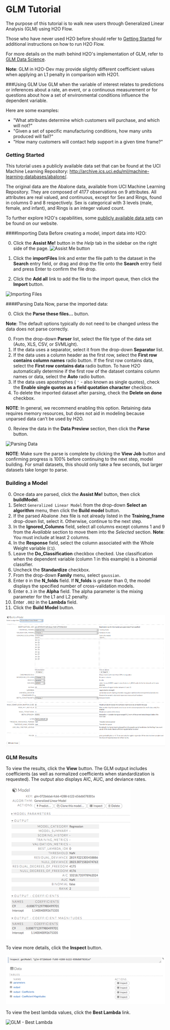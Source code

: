 # GLM Tutorial

The purpose of this tutorial is to walk new users through Generalized Linear Analysis (GLM) using H2O Flow.

Those who have never used H2O before should refer to <a href="https://github.com/h2oai/h2o-dev/blob/master/h2o-docs/src/product/flow/README.md" target="_blank">Getting Started</a> for additional instructions on how to run H2O Flow.


For more details on the math behind H2O's implementation of GLM, refer to <a href="http://docs.h2o.ai/datascience/glm.html" target="_blank">GLM Data Science</a>. 

**Note**: GLM in H2O-Dev may provide slightly different coefficient values when applying an L1 penalty in comparison with H2O1.

###Using GLM
Use GLM when the variable of interest relates to predictions or inferences about a rate, an event, or a continuous measurement or for questions about how a set of environmental conditions influence the dependent variable.

Here are some examples:

- "What attributes determine which customers will purchase, and which will not?"
- "Given a set of specific manufacturing conditions, how many units produced will fail?"
- "How many customers will contact help support in a given time frame?"



### Getting Started
This tutorial uses a publicly available data set that can be found at the UCI Machine Learning Repository: <a href="http://archive.ics.uci.edu/ml/machine-learning-databases/abalone/" target="_blank">http://archive.ics.uci.edu/ml/machine-learning-databases/abalone/</a>.

The original data are the Abalone data, available from UCI Machine Learning Repository. They are composed of 4177 observations on 9 attributes. All attributes are real valued, and continuous, except for Sex and Rings, found in columns 0 and 8 respectively.
Sex is categorical with 3 levels (male, female, and infant), and Rings is an integer valued count.

To further explore H2O's capabilities, some <a href="http://docs.h2o.ai/resources/publicdata.html" target="_blank">publicly available data sets</a> can be found on our website. 



####Importing Data
Before creating a model, import data into H2O:

0. Click the **Assist Me!** button in the *Help* tab in the sidebar on the right side of the page. 
 ![Assist Me button](../images/AssistButton.png)

0. Click the **importFiles** link and enter the file path to the dataset in the **Search** entry field, or drag and drop the file onto the **Search** entry field and press Enter to confirm the file drop.  
0. Click the **Add all** link to add the file to the import queue, then click the **Import** button. 

  ![Importing Files](../images/GLM_ImportFile.png)


####Parsing Data
Now, parse the imported data: 

0. Click the **Parse these files...** button. 

  **Note**: The default options typically do not need to be changed unless the data does not parse correctly. 

0. From the drop-down **Parser** list, select the file type of the data set (Auto, XLS, CSV, or SVMLight). 
0. If the data uses a separator, select it from the drop-down **Separator** list. 
0. If the data uses a column header as the first row, select the **First row contains column names** radio button. If the first row contains data, select the **First row contains data** radio button. To have H2O automatically determine if the first row of the dataset contains column names or data, select the **Auto** radio button. 
0. If the data uses apostrophes ( `'` - also known as single quotes), check the **Enable single quotes as a field quotation character** checkbox. 
0. To delete the imported dataset after parsing, check the **Delete on done** checkbox. 

  **NOTE**: In general, we recommend enabling this option. Retaining data requires memory resources, but does not aid in modeling because unparsed data can’t be used by H2O.

0. Review the data in the **Data Preview** section, then click the **Parse** button.  

  ![Parsing Data](../images/GLM_Parse.png)

  **NOTE**: Make sure the parse is complete by clicking the **View Job** button and confirming progress is 100% before continuing to the next step, model building. For small datasets, this should only take a few seconds, but larger datasets take longer to parse.


### Building a Model

0. Once data are parsed, click the **Assist Me!** button, then click **buildModel**. 
0. Select `Generalized Linear Model` from the drop-down **Select an algorithm** menu, then click the **Build model** button.  
0. If the parsed Abalone .hex file is not already listed in the **Training_frame** drop-down list, select it. Otherwise, continue to the next step. 
0. In the **Ignored_Columns** field, select all columns except columns 1 and 9 from the *Available* section to move them into the *Selected* section.
**Note**: You must include at least 2 columns. 
0. In the **Response** field, select the column associated with the Whole Weight variable (`C1`).
0. Leave the **Do_Classification** checkbox checked. Use classification when the dependent variable (column 1 in this example) is a binomial classifier. 
0. Uncheck the **Standardize** checkbox.
0. From the drop-down **Family** menu, select `gaussian`. 
0. Enter `0` in the **N_folds** field. If **N_folds** is greater than 0, the model displays the specified number of cross-validation models.  
0. Enter `0.3` in the **Alpha** field. The alpha parameter is the mixing parameter for the L1 and L2 penalty.
0. Enter `.002` in the **Lambda** field. 
0. Click the **Build Model** button.

 ![Building Models](../images/GLM_BuildModel.png)




### GLM Results

To view the results, click the **View** button. The GLM output includes coefficients (as well as normalized coefficients when
standardization is requested). The output also displays AIC, AUC, and deviance rates.  

![GLM Results](../images/GLM_ModelResults.png)

To view more details, click the **Inspect** button. 

 ![GLM - Inspecting Results](../images/GLM_Inspect.png)
 
To view the best lambda values, click the **Best Lambda** link. 

  ![GLM - Best Lambda](../images/GLM_Inspect_BestLambda.png)




